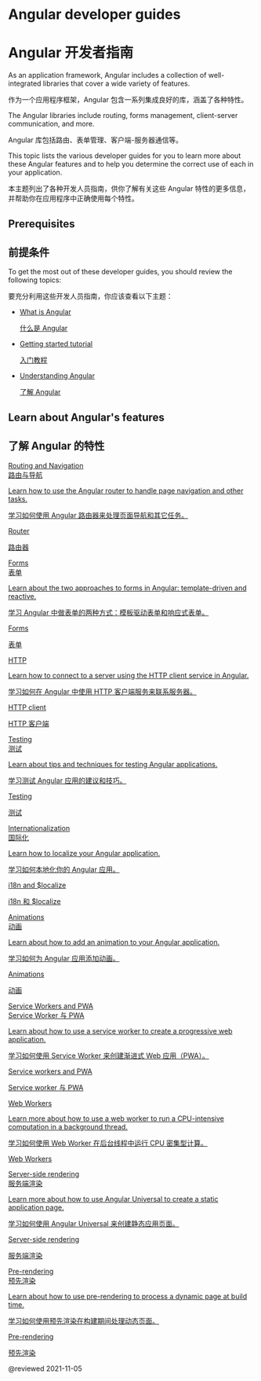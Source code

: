 # Angular developer guides

# Angular 开发者指南

As an application framework, Angular includes a collection of well-integrated libraries that cover a wide variety of features.

作为一个应用程序框架，Angular 包含一系列集成良好的库，涵盖了各种特性。

The Angular libraries include routing, forms management, client-server communication, and more.

Angular 库包括路由、表单管理、客户端-服务器通信等。

This topic lists the various developer guides for you to learn more about these Angular features and to help you determine the correct use of each in your application.

本主题列出了各种开发人员指南，供你了解有关这些 Angular 特性的更多信息，并帮助你在应用程序中正确使用每个特性。

## Prerequisites

## 前提条件

To get the most out of these developer guides, you should review the following topics:

要充分利用这些开发人员指南，你应该查看以下主题：

* [What is Angular][AioGuideWhatIsAngular]

  [什么是 Angular][AioGuideWhatIsAngular]

* [Getting started tutorial][AioStart]

  [入门教程][AioStart]

* [Understanding Angular][AioGuideUnderstandingAngularOverview]

  [了解 Angular][AioGuideUnderstandingAngularOverview]

## Learn about Angular's features

## 了解 Angular 的特性

<div class="card-container">
  <a href="guide/routing-overview" class="docs-card" title="Routing and navigation developer guide">
    <section>Routing and Navigation</section>
    <section>路由与导航</section>
    <p>Learn how to use the Angular router to handle page navigation and other tasks.</p>
    <p>学习如何使用 Angular 路由器来处理页面导航和其它任务。</p>
    <p class="card-footer">Router</p>
    <p class="card-footer">路由器</p>
  </a>
  <a href="guide/forms-overview" class="docs-card" title="Angular forms developer guide">
    <section>Forms</section>
    <section>表单</section>
    <p>Learn about the two approaches to forms in Angular: template-driven and reactive.</p>
    <p>学习 Angular 中做表单的两种方式：模板驱动表单和响应式表单。</p>
    <p class="card-footer">Forms</p>
    <p class="card-footer">表单</p>
  </a>
  <a href="guide/http" class="docs-card" title="Angular HTTP client developer guide">
    <section>HTTP</section>
    <p>Learn how to connect to a server using the HTTP client service in Angular.</p>
    <p>学习如何在 Angular 中使用 HTTP 客户端服务来联系服务器。</p>
    <p class="card-footer">HTTP client</p>
    <p class="card-footer">HTTP 客户端</p>
  </a>
  <a href="guide/testing" class="docs-card" title="Angular testing developer guide">
    <section>Testing</section>
    <section>测试</section>
    <p>Learn about tips and techniques for testing Angular applications.</p>
    <p>学习测试 Angular 应用的建议和技巧。</p>
    <p class="card-footer">Testing</p>
    <p class="card-footer">测试</p>
  </a>
  <a href="guide/i18n-overview" class="docs-card" title="Angular internationalization developer guide">
    <section>Internationalization</section>
    <section>国际化</section>
    <p>Learn how to localize your Angular application.</p>
    <p>学习如何本地化你的 Angular 应用。</p>
    <p class="card-footer">i18n and $localize</p>
    <p class="card-footer">i18n 和 $localize</p>
  </a>
  <a href="guide/animations" class="docs-card" title="Angular animations developer guide">
    <section>Animations</section>
    <section>动画</section>
    <p>Learn about how to add an animation to your Angular application.</p>
    <p>学习如何为 Angular 应用添加动画。</p>
    <p class="card-footer">Animations</p>
    <p class="card-footer">动画</p>
  </a>
  <a href="guide/service-worker-intro" class="docs-card" title="Angular service worker developer guide">
    <section>Service Workers and PWA</section>
    <section>Service Worker 与 PWA</section>
    <p>Learn about how to use a service worker to create a progressive web application.</p>
    <p>学习如何使用 Service Worker 来创建渐进式 Web 应用（PWA）。</p>
    <p class="card-footer">Service workers and PWA</p>
    <p class="card-footer">Service worker 与 PWA</p>
  </a>
  <a href="guide/web-worker" class="docs-card" title="Web Workers">
    <section>Web Workers</section>
    <p>Learn more about how to use a web worker to run a CPU-intensive computation in a background thread.</p>
    <p>学习如何使用 Web Worker 在后台线程中运行 CPU 密集型计算。</p>
    <p class="card-footer">Web Workers</p>
  </a>
  <a href="guide/universal" class="docs-card" title="Server-side rendering">
    <section>Server-side rendering</section>
    <section>服务端渲染</section>
    <p>Learn more about how to use Angular Universal to create a static application page.</p>
    <p>学习如何使用 Angular Universal 来创建静态应用页面。</p>
    <p class="card-footer">Server-side rendering</p>
    <p class="card-footer">服务端渲染</p>
  </a>
  <a href="guide/prerendering" class="docs-card" title="Pre-rendering">
    <section>Pre-rendering</section>
    <section>预先渲染</section>
    <p>Learn about how to use pre-rendering to process a dynamic page at build time.</p>
    <p>学习如何使用预先渲染在构建期间处理动态页面。</p>
    <p class="card-footer">Pre-rendering</p>
    <p class="card-footer">预先渲染</p>
  </a>

</div>

<!-- links -->

[AioGuideUnderstandingAngularOverview]: guide/understanding-angular-overview "Understanding Angular | Angular"

[AioGuideWhatIsAngular]: guide/what-is-angular "What is Angular\? | Angular"

[AioStart]: start "Getting started with Angular | Angular"

<!-- external links -->

<!-- end links -->

@reviewed 2021-11-05
